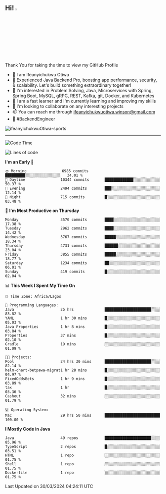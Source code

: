 <!-- BLOG-POST-LIST:START --><!-- BLOG-POST-LIST:END -->

## Hi! <img src="https://media.giphy.com/media/hvRJCLFzcasrR4ia7z/giphy.gif" width="4%"> 

Thank You for taking the time to view my GitHub Profile

- 👋 I am Ifeanyichukwu Otiwa
- 🚀 Experienced Java Backend Pro, boosting app performance, security, & scalability. Let's build something extraordinary together!
- 👀 I'm interested in Problem Solving, Java, Microservices with Spring, Spring Boot, MySQL, gRPC, REST, Kafka, git, Docker, and Kubernetes
- 🌱 I am a fast learner and I'm currently learning and improving my skills
- 💞️ I'm looking to collaborate on any interesting projects
- 📫 You can reach me through ifeanyichukwuotiwa.winson@gmail.com
- 🚀 #BackendEngineer

<p align="left" marginTop="10px"> <img src="https://komarev.com/ghpvc/?username=ifeanyichukwuOtiwa-sports&label=Profile%20views&color=0e75b6&style=for-the-badge" alt="ifeanyichukwuOtiwa-sports" /> </p>

***

<!--START_SECTION:waka-->
![Code Time](http://img.shields.io/badge/Code%20Time-2%2C360%20hrs%2039%20mins-blue)

![Lines of code](https://img.shields.io/badge/From%20Hello%20World%20I%27ve%20Written-4.7%20million%20lines%20of%20code-blue)

**I'm an Early 🐤** 

```text
🌞 Morning                6985 commits        █████████░░░░░░░░░░░░░░░░   34.01 % 
🌆 Daytime                10344 commits       █████████████░░░░░░░░░░░░   50.37 % 
🌃 Evening                2494 commits        ███░░░░░░░░░░░░░░░░░░░░░░   12.14 % 
🌙 Night                  715 commits         █░░░░░░░░░░░░░░░░░░░░░░░░   03.48 % 
```
📅 **I'm Most Productive on Thursday** 

```text
Monday                   3570 commits        ████░░░░░░░░░░░░░░░░░░░░░   17.38 % 
Tuesday                  2962 commits        ████░░░░░░░░░░░░░░░░░░░░░   14.42 % 
Wednesday                3767 commits        █████░░░░░░░░░░░░░░░░░░░░   18.34 % 
Thursday                 4731 commits        ██████░░░░░░░░░░░░░░░░░░░   23.04 % 
Friday                   3855 commits        █████░░░░░░░░░░░░░░░░░░░░   18.77 % 
Saturday                 1234 commits        ██░░░░░░░░░░░░░░░░░░░░░░░   06.01 % 
Sunday                   419 commits         █░░░░░░░░░░░░░░░░░░░░░░░░   02.04 % 
```


📊 **This Week I Spent My Time On** 

```text
🕑︎ Time Zone: Africa/Lagos

💬 Programming Languages: 
Java                     25 hrs              █████████████████████░░░░   83.82 % 
YAML                     1 hr 30 mins        █░░░░░░░░░░░░░░░░░░░░░░░░   05.03 % 
Java Properties          1 hr 8 mins         █░░░░░░░░░░░░░░░░░░░░░░░░   03.84 % 
Properties               37 mins             █░░░░░░░░░░░░░░░░░░░░░░░░   02.10 % 
Gradle                   19 mins             ░░░░░░░░░░░░░░░░░░░░░░░░░   01.09 % 

🐱‍💻 Projects: 
Pool                     24 hrs 30 mins      █████████████████████░░░░   82.14 % 
helm-chart-betpawa-migrat1 hr 28 mins        █░░░░░░░░░░░░░░░░░░░░░░░░   04.97 % 
FixedOddsBets            1 hr 9 mins         █░░░░░░░░░░░░░░░░░░░░░░░░   03.89 % 
tax                      1 hr                █░░░░░░░░░░░░░░░░░░░░░░░░   03.36 % 
Cashout                  32 mins             ░░░░░░░░░░░░░░░░░░░░░░░░░   01.79 % 

💻 Operating System: 
Mac                      29 hrs 50 mins      █████████████████████████   100.00 % 
```

**I Mostly Code in Java** 

```text
Java                     49 repos            █████████████████████░░░░   85.96 % 
TypeScript               2 repos             █░░░░░░░░░░░░░░░░░░░░░░░░   03.51 % 
HTML                     1 repo              ░░░░░░░░░░░░░░░░░░░░░░░░░   01.75 % 
Shell                    1 repo              ░░░░░░░░░░░░░░░░░░░░░░░░░   01.75 % 
Dockerfile               1 repo              ░░░░░░░░░░░░░░░░░░░░░░░░░   01.75 % 
```




 Last Updated on 30/03/2024 04:24:11 UTC
<!--END_SECTION:waka-->

<!--
<p align="center">
![trophy](https://github-profile-trophy.vercel.app/?username=ifeanyichukwuOtiwa-sports&theme=onedark) (https://github.com/ryo-ma/github-profile-trophy)
</p>
-->

<!---
ifeanyi-otiwa/ifeanyi-otiwa is a ✨ special ✨ repository because its `README.md` (this file) appears on your GitHub profile.
You can click the Preview link to take a look at your changes.
--->
